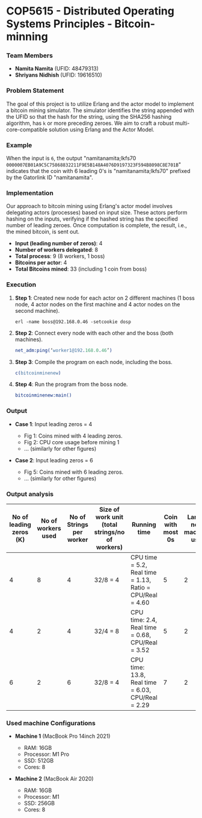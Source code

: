 # COP5615 - Distributed Operating Systems Principles - Bitcoin-minning

### Team Members
- **Namita Namita** (UFID: 48479313)
- **Shriyans Nidhish** (UFID: 19616510)

### Problem Statement 
The goal of this project is to utilize Erlang and the actor model to implement a bitcoin mining simulator. The simulator identifies the string appended with the UFID so that the hash for the string, using the SHA256 hashing algorithm, has `k` or more preceding zeroes. We aim to craft a robust multi-core-compatible solution using Erlang and the Actor Model.

### Example 
When the input is `6`, the output "namitanamita;lkfs70 `0000007EB01A9C5C75868832211F9E5B148A4076D9197323F594B8098C8E701B`" indicates that the coin with 6 leading 0's is "namitanamita;lkfs70" prefixed by the Gatorlink ID "namitanamita".

### Implementation 
Our approach to bitcoin mining using Erlang's actor model involves delegating actors (processes) based on input size. These actors perform hashing on the inputs, verifying if the hashed string has the specified number of leading zeroes. Once computation is complete, the result, i.e., the mined bitcoin, is sent out.

- **Input (leading number of zeros)**: 4
- **Number of workers delegated**: 8
- **Total process**: 9 (8 workers, 1 boss)
- **Bitcoins per actor**: 4
- **Total Bitcoins mined**: 33 (including 1 coin from boss)

### Execution 
1. **Step 1**: Created new node for each actor on 2 different machines (1 boss node, 4 actor nodes on the first machine and 4 actor nodes on the second machine).
    ```shell
    erl -name boss@192.168.0.46 -setcookie dosp
    ```
2. **Step 2**: Connect every node with each other and the boss (both machines).
    ```erlang
    net_adm:ping(‘worker1@192.168.0.46’)
    ```
3. **Step 3**: Compile the program on each node, including the boss.
    ```erlang
    c(bitcoinminenew)
    ```
4. **Step 4**: Run the program from the boss node.
    ```erlang
    bitcoinminenew:main()
    ```

### Output
- **Case 1**: Input leading zeros = 4
  - Fig 1: Coins mined with 4 leading zeros.
  - Fig 2: CPU core usage before mining 1
  - ... (similarly for other figures)

- **Case 2**: Input leading zeros = 6
  - Fig 5: Coins mined with 6 leading zeros.
  - ... (similarly for other figures)

### Output analysis
| No of leading zeros (K) | No of workers used | No of Strings per worker | Size of work unit (total strings/no of workers) | Running time | Coin with most 0s | Largest no of machines used |
|-------------------------|--------------------|--------------------------|-------------------------------------------------|--------------|--------------------|-----------------------------|
| 4                       | 8                  | 4                        | 32/8 = 4                                         | CPU time = 5.2, Real time = 1.13, Ratio = CPU/Real = 4.60 | 5   | 2                      | 
| 4                       | 2                  | 4                        | 32/4 = 8                                         | CPU time: 2.4, Real time = 0.68, CPU/Real = 3.52           | 5  | 2                       | 
| 6                       | 2                  | 6                        | 32/8 = 4                                         | CPU time: 13.8, Real time = 6.03, CPU/Real = 2.29          | 7  | 2                       | 




### Used machine Configurations
- **Machine 1** (MacBook Pro 14inch 2021)
  - RAM: 16GB
  - Processor: M1 Pro
  - SSD: 512GB
  - Cores: 8

- **Machine 2** (MacBook Air 2020)
  - RAM: 16GB
  - Processor: M1
  - SSD: 256GB
  - Cores: 8
